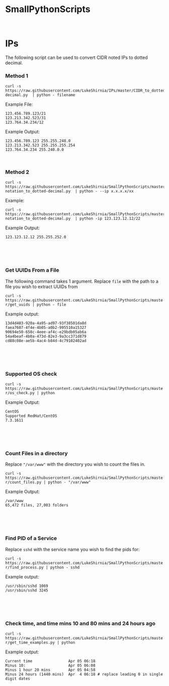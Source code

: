 # SmallPythonScripts


<br />


# IPs
The following script can be used to convert CIDR noted IPs to dotted decimal. 


### Method 1
```
curl -s https://raw.githubusercontent.com/LukeShirnia/IPs/master/CIDR_to_dotted-decimal.py  | python - filename
```

Example File:

```
123.456.789.123/21
123.213.342.523/31
123.764.34.234/12
```


Example Output:

```
123.456.789.123 255.255.248.0
123.213.342.523 255.255.255.254
123.764.34.234 255.240.0.0
```

<br />

### Method 2
```
curl -s https://raw.githubusercontent.com/LukeShirnia/SmallPythonScripts/master/slash-notation_to_dotted-decimal.py  | python - --ip x.x.x.x/xx
```

Example:

```
curl -s https://raw.githubusercontent.com/LukeShirnia/SmallPythonScripts/master/slash-notation_to_dotted-decimal.py  | python -ip 123.123.12.12/22
```

Example Output:

```
123.123.12.12 255.255.252.0
```

<br />

<br />

<br />

### Get UUIDs From a File

The following command takes 1 argument. Replace `file` with the path to a file you wish to extract UUIDs from

`curl -s https://raw.githubusercontent.com/LukeShirnia/SmallPythonScripts/master/get_uuids | python - file`

Example output:

```
13d4d403-920a-4a95-ad97-93f38501da8d
faea7607-4f4e-4b05-a0b2-995510a15327
90694e50-658c-4eee-af4c-e29bdb05ab6a
54a4beaf-4b0a-473d-82e3-9a3cc371d879
cd88c08e-ae5b-4ac4-b84d-4c79102402ad
```


<br />

<br />

<br />


### Supported OS check


`curl -s https://raw.githubusercontent.com/LukeShirnia/SmallPythonScripts/master/os_check.py | python`


Example Output:
```
CentOS
Supported RedHat/CentOS
7.3.1611
```

<br />

<br />

<br />


### Count Files in a directory
Replace `"/var/www"` with the directory you wish to count the files in. 

`curl -s https://raw.githubusercontent.com/LukeShirnia/SmallPythonScripts/master/count_files.py | python - "/var/www"`

Example Output:

```
/var/www
65,472 files, 27,003 folders
```
<br />

<br />

<br />

### Find PID of a Service

Replace `sshd` with the service name you wish to find the pids for:
 
`curl -s https://raw.githubusercontent.com/LukeShirnia/SmallPythonScripts/master/find_process.py | python - sshd`

Example output:

```
/usr/sbin/sshd 1069
/usr/sbin/sshd 3245
```


<br />

<br />

<br />

### Check time, and time mins 10 and 80 mins and 24 hours ago

`curl -s https://raw.githubusercontent.com/LukeShirnia/SmallPythonScripts/master/get_time_examples.py | python`


Example output:

```
Current time                Apr 05 06:18
Minus 10:                   Apr 05 06:08
Minus 1 hour 20 mins        Apr 05 04:58
Minus 24 hours (1440 mins)  Apr  4 06:18 # replace leading 0 in single digit dates
```
